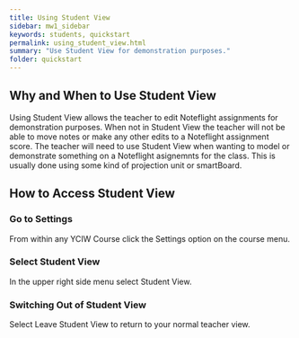 ```yaml
---
title: Using Student View
sidebar: mw1_sidebar
keywords: students, quickstart
permalink: using_student_view.html
summary: "Use Student View for demonstration purposes."
folder: quickstart
---
```


## Why and When to Use Student View
Using Student View allows the teacher to edit Noteflight assignments for demonstration purposes. When not in Student View the teacher will not be able to move notes or make any other edits to a Noteflight assignment score. The teacher will need to use Student View when wanting to model or demonstrate something on a Noteflight asignemnts for the class. This is usually done using some kind of projection unit or smartBoard. 

## How to Access Student View

### Go to Settings
From within any YCIW Course click the Settings option on the course menu.

### Select Student View
In the upper right side menu select Student View. 

### Switching Out of Student View
Select Leave Student View to return to your normal teacher view. 